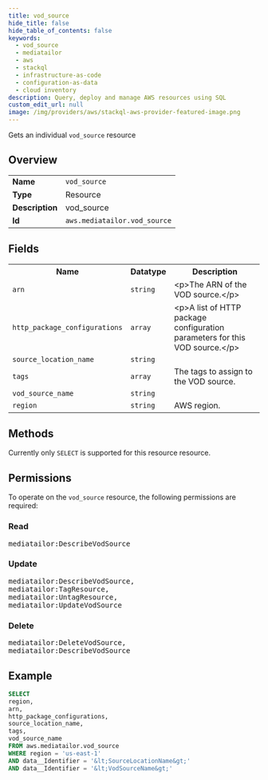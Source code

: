 ```yaml
---
title: vod_source
hide_title: false
hide_table_of_contents: false
keywords:
  - vod_source
  - mediatailor
  - aws
  - stackql
  - infrastructure-as-code
  - configuration-as-data
  - cloud inventory
description: Query, deploy and manage AWS resources using SQL
custom_edit_url: null
image: /img/providers/aws/stackql-aws-provider-featured-image.png
---
```

Gets an individual <code>vod_source</code> resource

## Overview
<table><tbody>
<tr><td><b>Name</b></td><td><code>vod_source</code></td></tr>
<tr><td><b>Type</b></td><td>Resource</td></tr>
<tr><td><b>Description</b></td><td>vod_source</td></tr>
<tr><td><b>Id</b></td><td><code>aws.mediatailor.vod_source</code></td></tr>
</tbody></table>

## Fields
<table><tbody>
<tr><th>Name</th><th>Datatype</th><th>Description</th></tr>
<tr><td><code>arn</code></td><td><code>string</code></td><td>&lt;p&gt;The ARN of the VOD source.&lt;&#x2F;p&gt;</td></tr>
<tr><td><code>http_package_configurations</code></td><td><code>array</code></td><td>&lt;p&gt;A list of HTTP package configuration parameters for this VOD source.&lt;&#x2F;p&gt;</td></tr>
<tr><td><code>source_location_name</code></td><td><code>string</code></td><td></td></tr>
<tr><td><code>tags</code></td><td><code>array</code></td><td>The tags to assign to the VOD source.</td></tr>
<tr><td><code>vod_source_name</code></td><td><code>string</code></td><td></td></tr>
<tr><td><code>region</code></td><td><code>string</code></td><td>AWS region.</td></tr>

</tbody></table>

## Methods
Currently only <code>SELECT</code> is supported for this resource resource.

## Permissions

To operate on the <code>vod_source</code> resource, the following permissions are required:

### Read
<pre>
mediatailor:DescribeVodSource</pre>

### Update
<pre>
mediatailor:DescribeVodSource,
mediatailor:TagResource,
mediatailor:UntagResource,
mediatailor:UpdateVodSource</pre>

### Delete
<pre>
mediatailor:DeleteVodSource,
mediatailor:DescribeVodSource</pre>


## Example
```sql
SELECT
region,
arn,
http_package_configurations,
source_location_name,
tags,
vod_source_name
FROM aws.mediatailor.vod_source
WHERE region = 'us-east-1'
AND data__Identifier = '&lt;SourceLocationName&gt;'
AND data__Identifier = '&lt;VodSourceName&gt;'
```
